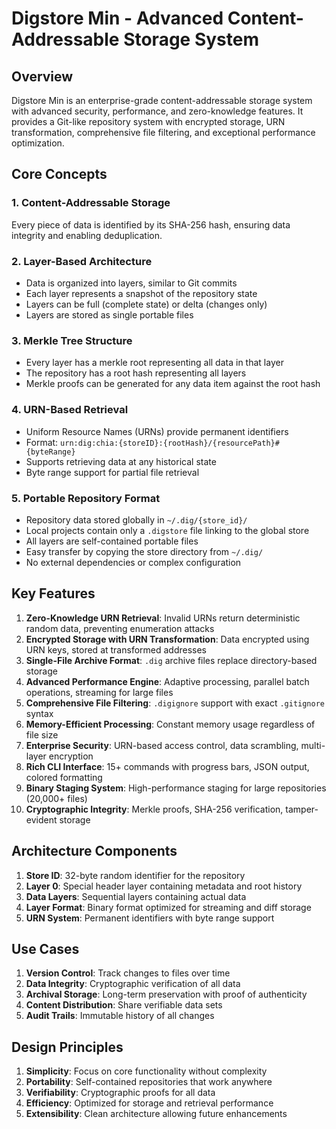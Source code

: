 # Digstore Min - Advanced Content-Addressable Storage System

## Overview

Digstore Min is an enterprise-grade content-addressable storage system with advanced security, performance, and zero-knowledge features. It provides a Git-like repository system with encrypted storage, URN transformation, comprehensive file filtering, and exceptional performance optimization.

## Core Concepts

### 1. Content-Addressable Storage
Every piece of data is identified by its SHA-256 hash, ensuring data integrity and enabling deduplication.

### 2. Layer-Based Architecture
- Data is organized into layers, similar to Git commits
- Each layer represents a snapshot of the repository state
- Layers can be full (complete state) or delta (changes only)
- Layers are stored as single portable files

### 3. Merkle Tree Structure
- Every layer has a merkle root representing all data in that layer
- The repository has a root hash representing all layers
- Merkle proofs can be generated for any data item against the root hash

### 4. URN-Based Retrieval
- Uniform Resource Names (URNs) provide permanent identifiers
- Format: `urn:dig:chia:{storeID}:{rootHash}/{resourcePath}#{byteRange}`
- Supports retrieving data at any historical state
- Byte range support for partial file retrieval

### 5. Portable Repository Format
- Repository data stored globally in `~/.dig/{store_id}/`
- Local projects contain only a `.digstore` file linking to the global store
- All layers are self-contained portable files
- Easy transfer by copying the store directory from `~/.dig/`
- No external dependencies or complex configuration

## Key Features

1. **Zero-Knowledge URN Retrieval**: Invalid URNs return deterministic random data, preventing enumeration attacks
2. **Encrypted Storage with URN Transformation**: Data encrypted using URN keys, stored at transformed addresses
3. **Single-File Archive Format**: `.dig` archive files replace directory-based storage
4. **Advanced Performance Engine**: Adaptive processing, parallel batch operations, streaming for large files
5. **Comprehensive File Filtering**: `.digignore` support with exact `.gitignore` syntax
6. **Memory-Efficient Processing**: Constant memory usage regardless of file size
7. **Enterprise Security**: URN-based access control, data scrambling, multi-layer encryption
8. **Rich CLI Interface**: 15+ commands with progress bars, JSON output, colored formatting
9. **Binary Staging System**: High-performance staging for large repositories (20,000+ files)
10. **Cryptographic Integrity**: Merkle proofs, SHA-256 verification, tamper-evident storage

## Architecture Components

1. **Store ID**: 32-byte random identifier for the repository
2. **Layer 0**: Special header layer containing metadata and root history
3. **Data Layers**: Sequential layers containing actual data
4. **Layer Format**: Binary format optimized for streaming and diff storage
5. **URN System**: Permanent identifiers with byte range support

## Use Cases

1. **Version Control**: Track changes to files over time
2. **Data Integrity**: Cryptographic verification of all data
3. **Archival Storage**: Long-term preservation with proof of authenticity
4. **Content Distribution**: Share verifiable data sets
5. **Audit Trails**: Immutable history of all changes

## Design Principles

1. **Simplicity**: Focus on core functionality without complexity
2. **Portability**: Self-contained repositories that work anywhere
3. **Verifiability**: Cryptographic proofs for all data
4. **Efficiency**: Optimized for storage and retrieval performance
5. **Extensibility**: Clean architecture allowing future enhancements
